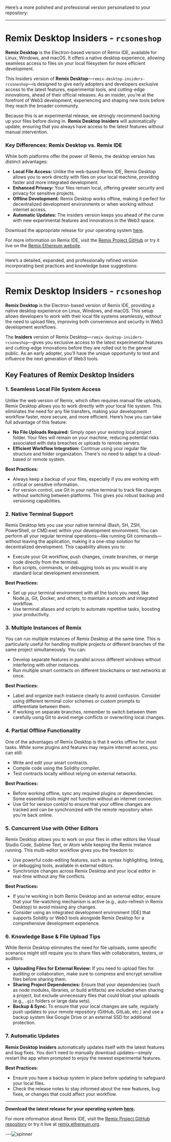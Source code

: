 Here’s a more polished and professional version personalized to your repository:

---

# Remix Desktop Insiders - `rcsoneshop`

**Remix Desktop** is the Electron-based version of Remix IDE, available for Linux, Windows, and macOS. It offers a native desktop experience, allowing seamless access to files on your local filesystem for more efficient development.

This Insiders version of **Remix Desktop**—`remix-desktop-insiders-rcsoneshop`—is designed to give early adopters and developers exclusive access to the latest features, experimental tools, and cutting-edge innovations, ahead of their official releases. As an insider, you’re at the forefront of Web3 development, experiencing and shaping new tools before they reach the broader community.

Because this is an experimental release, we strongly recommend backing up your files before diving in. **Remix Desktop Insiders** will automatically update, ensuring that you always have access to the latest features without manual intervention.

### Key Differences: Remix Desktop vs. Remix IDE
While both platforms offer the power of Remix, the desktop version has distinct advantages:
- **Local File Access:** Unlike the web-based Remix IDE, Remix Desktop allows you to work directly with files on your local machine, providing faster and more integrated development.
- **Enhanced Privacy:** Your files remain local, offering greater security and privacy for sensitive projects.
- **Offline Development:** Remix Desktop works offline, making it perfect for decentralized development environments or when working without internet access.
- **Automatic Updates:** The insiders version keeps you ahead of the curve with new experimental features and innovations in the Web3 space.

Download the appropriate release for your operating system [here](https://github.com/remix-project-org/remix-desktop-insiders/releases).

For more information on Remix IDE, visit the [Remix Project GitHub](https://github.com/ethereum/remix-project) or try it live on the [Remix Ethereum website](https://remix.ethereum.org).

---

Here’s a detailed, expanded, and professionally refined version incorporating best practices and knowledge base suggestions:

---

# Remix Desktop Insiders - `rcsoneshop`

**Remix Desktop** is the Electron-based version of Remix IDE, providing a native desktop experience on Linux, Windows, and macOS. This setup allows developers to work with their local file systems seamlessly, without the need to upload files, improving both convenience and security in Web3 development workflows.

The **Insiders** version of Remix Desktop—`remix-desktop-insiders-rcsoneshop`—gives you exclusive access to the latest experimental features and cutting-edge innovations before they are rolled out to the general public. As an early adopter, you'll have the unique opportunity to test and influence the next generation of Web3 tools.

## Key Features of Remix Desktop Insiders

### 1. **Seamless Local File System Access**
   Unlike the web version of Remix, which often requires manual file uploads, Remix Desktop allows you to work directly with your local file system. This eliminates the need for any file transfers, making your development workflow faster, more secure, and more efficient. Here’s how you can take full advantage of this feature:
   - **No File Uploads Required:** Simply open your existing local project folder. Your files will remain on your machine, reducing potential risks associated with data breaches or uploads to remote servers.
   - **Efficient Workflow Integration:** Continue using your regular file structure and folder organization. There's no need to adapt to a cloud-based or remote system.

**Best Practices:**
   - Always keep a backup of your files, especially if you are working with critical or sensitive information.
   - For version control, use Git in your native terminal to track file changes without switching between platforms. This gives you robust backup and versioning capabilities.

### 2. **Native Terminal Support**
   Remix Desktop lets you use your native terminal (Bash, SH, ZSH, PowerShell, or CMD.exe) within your development environment. You can perform all your regular terminal operations—like running Git commands—without leaving the application, making it a one-stop solution for decentralized development. This capability allows you to:
   - Execute your Git workflow, push changes, create branches, or merge code directly from the terminal.
   - Run scripts, commands, or debugging tools as you would in any standard local development environment.

**Best Practices:**
   - Set up your terminal environment with all the tools you need, like Node.js, Git, Docker, and others, to maintain a smooth and integrated workflow.
   - Use terminal aliases and scripts to automate repetitive tasks, boosting your productivity.

### 3. **Multiple Instances of Remix**
   You can run multiple instances of Remix Desktop at the same time. This is particularly useful for handling multiple projects or different branches of the same project simultaneously. You can:
   - Develop separate features in parallel across different windows without interfering with other instances.
   - Run multiple smart contracts on different blockchains or test networks at once.

**Best Practices:**
   - Label and organize each instance clearly to avoid confusion. Consider using different terminal color schemes or custom prompts to differentiate between them.
   - If working on separate branches, remember to switch between them carefully using Git to avoid merge conflicts or overwriting local changes.

### 4. **Partial Offline Functionality**
   One of the advantages of Remix Desktop is that it works offline for most tasks. While some plugins and features may require internet access, you can still:
   - Write and edit your smart contracts.
   - Compile code using the Solidity compiler.
   - Test contracts locally without relying on external networks.

**Best Practices:**
   - Before working offline, sync any required plugins or dependencies. Some essential tools might not function without an internet connection.
   - Use Git for version control to ensure that your offline changes are tracked and can be synchronized with the remote repository when you're back online.

### 5. **Concurrent Use with Other Editors**
   Remix Desktop allows you to work on your files in other editors like Visual Studio Code, Sublime Text, or Atom while keeping the Remix instance running. This multi-editor workflow gives you the freedom to:
   - Use powerful code-editing features, such as syntax highlighting, linting, or debugging tools, available in external editors.
   - Synchronize changes across Remix Desktop and your local editor in real-time without any file conflicts.

**Best Practices:**
   - If you’re working in both Remix Desktop and an external editor, ensure that your file-watching mechanism is active (e.g., auto-refresh in Remix Desktop) to avoid missing any changes.
   - Consider using an integrated development environment (IDE) that supports Solidity or Web3 tools alongside Remix Desktop for a comprehensive development experience.

### 6. **Knowledge Base & File Upload Tips**
   While Remix Desktop eliminates the need for file uploads, some specific scenarios might still require you to share files with collaborators, testers, or auditors:
   - **Uploading Files for External Review:** If you need to upload files for auditing or collaboration, make sure to compress and encrypt sensitive files before sharing them.
   - **Sharing Project Dependencies:** Ensure that your dependencies (such as node modules, libraries, or build artifacts) are included when sharing a project, but exclude unnecessary files that could bloat your uploads (e.g., `.git` folders or large data sets).
   - **Backup & Sync:** To ensure that your local changes are safe, regularly push updates to your remote repository (GitHub, GitLab, etc.) and use a backup system like Google Drive or an external SSD for additional protection.

### 7. **Automatic Updates**
   **Remix Desktop Insiders** automatically updates itself with the latest features and bug fixes. You don't need to manually download updates—simply restart the app when prompted to enjoy the newest experimental features.

**Best Practices:**
   - Ensure you have a backup system in place before updating to safeguard your local files.
   - Check the release notes to stay informed about the new features, bug fixes, or changes that could affect your workflow.

---

**Download the latest release for your operating system [here](https://github.com/remix-project-org/remix-desktop-insiders/releases).**

For more information about Remix IDE, visit the [Remix Project GitHub repository](https://github.com/ethereum/remix-project) or try it live at [remix.ethereum.org](https://remix.ethereum.org).

---![spinner](https://github.com/user-attachments/assets/13e85de6-81a5-4eef-bfb3-a293e9ebc976)
